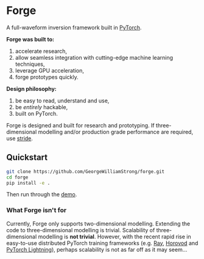 # Forge

A full-waveform inversion framework built in [PyTorch](https://pytorch.org/).

**Forge was built to:**
1. accelerate research,
2. allow seamless integration with cutting-edge machine learning techniques,
4. leverage GPU acceleration,
5. forge prototypes quickly.

**Design philosophy:**
1. be easy to read, understand and use,
2. be *entirely* hackable,
3. built on PyTorch.

Forge is designed and built for research and prototyping. If three-dimensional modelling and/or production grade performance are required, use [stride](https://www.stride.codes/).

## Quickstart

```sh
git clone https://github.com/GeorgeWilliamStrong/forge.git
cd forge
pip install -e .
```

Then run through the [demo](https://github.com/GeorgeWilliamStrong/forge/blob/main/examples/forge-demo.ipynb). 

### What Forge isn't for
Currently, Forge only supports two-dimensional modelling. Extending the code to three-dimensional modelling is trivial. Scalability of three-dimensional modelling is **not trivial**. However, with the recent rapid rise in easy-to-use distributed PyTorch training frameworks (e.g. [Ray](https://docs.ray.io/en/latest/index.html), [Horovod](https://horovod.ai/) and [PyTorch Lightning](https://www.pytorchlightning.ai/)), perhaps scalability is not as far off as it may seem...
